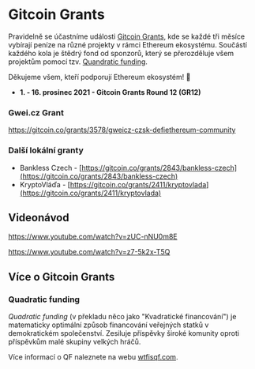 # Gitcoin Grants

Pravidelně se účastníme události [Gitcoin Grants](https://gitcoin.co/grants/), kde se každé tři měsíce vybírají peníze na různé projekty v rámci Ethereum ekosystému. Součástí každého kola je štědrý fond od sponzorů, který se přerozděluje všem projektům pomocí tzv. [Quandratic funding](gitcoin-grants.md#quadratic-funding).

Děkujeme všem, kteří podporují Ethereum ekosystém! :pray:

* &#x20;**1. - 16. prosinec 2021 - Gitcoin Grants Round 12 (GR12)**

### Gwei.cz Grant

https://gitcoin.co/grants/3578/gweicz-czsk-defiethereum-community


### Další lokální granty

* Bankless Czech - [https://gitcoin.co/grants/2843/bankless-czech](https://gitcoin.co/grants/2843/bankless-czech)
* KryptoVláďa - [https://gitcoin.co/grants/2411/kryptovlada](https://gitcoin.co/grants/2411/kryptovlada)

## Videonávod

https://www.youtube.com/watch?v=zUC-nNU0m8E

https://www.youtube.com/watch?v=z7-5k2x-T5Q

## Více o Gitcoin Grants

### Quadratic funding

_Quadratic funding_ (v překladu něco jako "Kvadratické financování") je matematicky optimální způsob financování veřejných statků v demokratickém společenství. Zesiluje příspěvky široké komunity oproti příspěvkům malé skupiny velkých hráčů.

Více informací o QF naleznete na webu [wtfisqf.com](https://wtfisqf.com/).